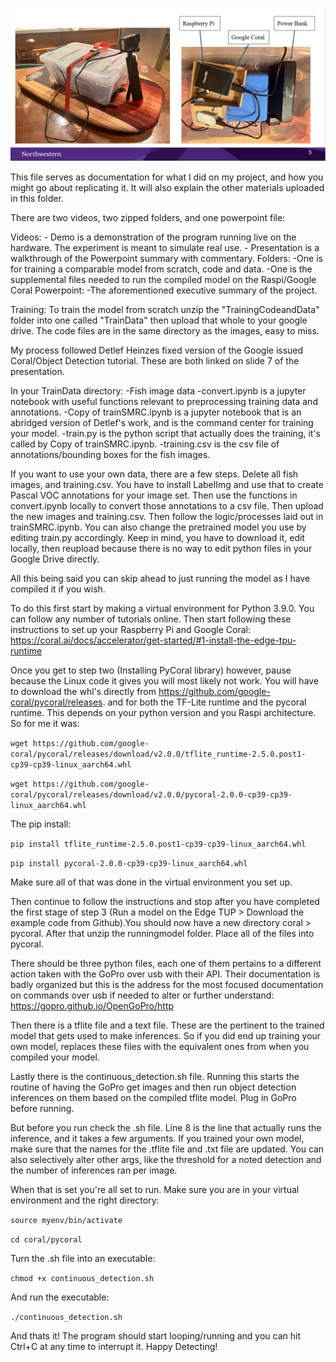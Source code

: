 ![prototype](prototype.png)

This file serves as documentation for what I did on my project, and how you might go about replicating it. It will also explain the other materials uploaded in this folder.

There are two videos, two zipped folders, and one powerpoint file:

Videos:
	- Demo is a demonstration of the program running live on the hardware. The experiment is meant to 	simulate real use.
	- Presentation is a walkthrough of the Powerpoint summary with commentary.
Folders:
	-One is for training a comparable model from scratch, code and data.
	-One is the supplemental files needed to run the compiled model on the Raspi/Google Coral
Powerpoint:
	-The aforementioned executive summary of the project.

Training:
To train the model from scratch unzip the "TrainingCodeandData" folder into one called "TrainData" then upload that whole to your google drive. The code files are in the same directory as the images, easy to miss.

My process followed Detlef Heinzes fixed version of the Google issued Coral/Object Detection tutorial. These are both linked on slide 7 of the presentation. 

In your TrainData directory:
-Fish image data
-convert.ipynb is a jupyter notebook with useful functions relevant to preprocessing training data and annotations.
-Copy of trainSMRC.ipynb is a jupyter notebook that is an abridged version of Detlef's work, and is the command center for training your model. 
-train.py is the python script that actually does the training, it's called by Copy of trainSMRC.ipynb.
-training.csv is the csv file of annotations/bounding boxes for the fish images. 

If you want to use your own data, there are a few steps. Delete all fish images, and training.csv. You have to install LabelImg and use that to create Pascal VOC annotations for your image set. Then use the functions in convert.ipynb locally to convert those annotations to a csv file. Then upload the new images and training.csv. Then follow the logic/processes laid out in trainSMRC.ipynb. You can also change the pretrained model you use by editing train.py accordingly. Keep in mind, you have to download it, edit locally, then reupload because there is no way to edit python files in your Google Drive directly. 

All this being said you can skip ahead to just running the model as I have compiled it if you wish. 

To do this first start by making a virtual environment for Python 3.9.0. You can follow any number of tutorials online. Then start following these instructions to set up your Raspberry Pi and Google Coral: https://coral.ai/docs/accelerator/get-started/#1-install-the-edge-tpu-runtime

Once you get to step two (Installing PyCoral library) however, pause because the Linux code it gives you will most likely not work. You will have to download the whl's directly from https://github.com/google-coral/pycoral/releases. and for both the TF-Lite runtime and the pycoral runtime. This depends on your python version and you Raspi architecture. So for me it was:

`wget https://github.com/google-coral/pycoral/releases/download/v2.0.0/tflite_runtime-2.5.0.post1-cp39-cp39-linux_aarch64.whl`

`wget https://github.com/google-coral/pycoral/releases/download/v2.0.0/pycoral-2.0.0-cp39-cp39-linux_aarch64.whl`

The pip install:

`pip install tflite_runtime-2.5.0.post1-cp39-cp39-linux_aarch64.whl`

`pip install pycoral-2.0.0-cp39-cp39-linux_aarch64.whl`

Make sure all of that was done in the virtual environment you set up. 

Then continue to follow the instructions and stop after you have completed the first stage of step 3 (Run a model on the Edge TUP > Download the example code from Github).You should now have a new directory coral > pycoral. After that unzip the runningmodel folder. Place all of the files into pycoral. 

There should be three python files, each one of them pertains to a different action taken with the GoPro over usb with their API. Their documentation is badly organized but this is the address for the most focused documentation on commands over usb if needed to alter or further understand: https://gopro.github.io/OpenGoPro/http

Then there is a tflite file and a text file. These are the pertinent to the trained model that gets used to make inferences. So if you did end up training your own model, replaces these files with the equivalent ones from when you compiled your model.

Lastly there is the continuous_detection.sh file. Running this starts the routine of having the GoPro get images and then run object detection inferences on them based on the compiled tflite model. Plug in GoPro before running. 

But before you run check the .sh file. Line 8 is the line that actually runs the inference, and it takes a few arguments. If you trained your own model, make sure that the names for the .tflite file and .txt file are updated. You can also selectively alter other args, like the threshold for a noted detection and the number of inferences ran per image. 

When that is set you're all set to run. Make sure you are in your virtual environment and the right directory:

`source myenv/bin/activate`

`cd coral/pycoral`

Turn the .sh file into an executable:

`chmod +x continuous_detection.sh`

And run the executable:

`./continuous_detection.sh`


And thats it! The program should start looping/running and you can hit Ctrl+C at any time to interrupt it. Happy Detecting!





